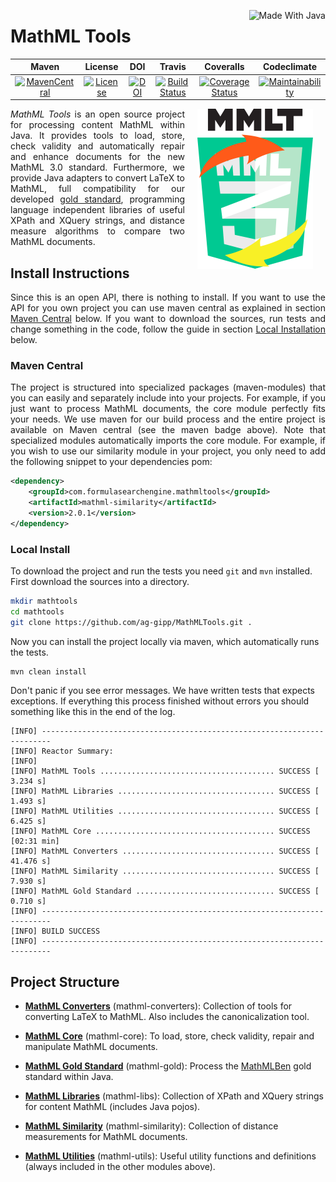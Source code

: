 <a href="https://go.java/index.html"><img align="right" src="https://forthebadge.com/images/badges/made-with-java.svg" alt="Made With Java" height="32"></a>

# MathML Tools

| Maven | License | DOI | Travis | Coveralls | Codeclimate |
| :---: | :---: | :---: | :---: | :---: | :---: |
| [![MavenCentral](https://maven-badges.herokuapp.com/maven-central/com.formulasearchengine.mathmltools/mathmltools/badge.svg)](https://maven-badges.herokuapp.com/maven-central/com.formulasearchengine.mathmltools/mathmltools/) | [![License](http://img.shields.io/:license-apache-blue.svg)](http://www.apache.org/licenses/LICENSE-2.0.html) | [![DOI](https://zenodo.org/badge/85396484.svg)](https://zenodo.org/badge/latestdoi/85396484) | [![Build Status](https://travis-ci.org/ag-gipp/MathMLTools.svg?branch=refactor)](https://travis-ci.org/ag-gipp/MathMLTools) | [![Coverage Status](https://coveralls.io/repos/github/ag-gipp/MathMLTools/badge.svg?branch=refactor)](https://coveralls.io/github/ag-gipp/MathMLTools?branch=refactor) | [![Maintainability](https://api.codeclimate.com/v1/badges/41afd4eab2afc1b28b4b/maintainability)](https://codeclimate.com/github/ag-gipp/MathMLTools/maintainability)|

<img hspace="20" align="right" src="/mml3.svg" alt="MMLTools Logo" height="256"/>

<p align="justify"><i>MathML Tools</i> is an open source project for processing content MathML within Java.
It provides tools to load, store, check validity and automatically repair and enhance 
documents for the new MathML 3.0 standard.
Furthermore, we provide Java adapters to convert LaTeX to MathML, full compatibility for our developed <a href="https://mathmlben.wmflabs.org">gold standard</a>,
programming language independent libraries of useful XPath and XQuery strings, and
distance measure algorithms to compare two MathML documents.</p>

## Install Instructions
<p align="justify">Since this is an open API, there is nothing to install.
If you want to use the API for you own project you can use maven central as explained in section <a href="#maven-central">Maven Central</a> below.
If you want to download the sources, run tests and change something in the code, follow the guide in section <a href="#local-install">Local Installation</a> below.</p>

### Maven Central
<p align="justify">The project is structured into specialized packages (maven-modules) that you can easily and separately include into your projects.
For example, if you just want to process MathML documents, the core module perfectly fits your needs.
We use maven for our build process and the entire project is available on Maven central (see the maven badge above). Note that 
specialized modules automatically imports the core module. For example, if you wish to use our similarity module in your project, 
you only need to add the following snippet to your dependencies pom:</p>

``` xml
<dependency>
    <groupId>com.formulasearchengine.mathmltools</groupId>
    <artifactId>mathml-similarity</artifactId>
    <version>2.0.1</version>
</dependency>
```

### Local Install
To download the project and run the tests you need `git` and `mvn` installed.
First download the sources into a directory.
``` bash
mkdir mathtools
cd mathtools
git clone https://github.com/ag-gipp/MathMLTools.git .
```
Now you can install the project locally via maven, which automatically runs the tests.
```bash
mvn clean install
```
Don't panic if you see error messages. We have written tests that expects exceptions.
If everything this process finished without errors you should something like this in the end of the log.
```
[INFO] ------------------------------------------------------------------------
[INFO] Reactor Summary:
[INFO] 
[INFO] MathML Tools ....................................... SUCCESS [  3.234 s]
[INFO] MathML Libraries ................................... SUCCESS [  1.493 s]
[INFO] MathML Utilities ................................... SUCCESS [  6.425 s]
[INFO] MathML Core ........................................ SUCCESS [02:31 min]
[INFO] MathML Converters .................................. SUCCESS [ 41.476 s]
[INFO] MathML Similarity .................................. SUCCESS [  7.930 s]
[INFO] MathML Gold Standard ............................... SUCCESS [  0.710 s]
[INFO] ------------------------------------------------------------------------
[INFO] BUILD SUCCESS
[INFO] ------------------------------------------------------------------------
```

## Project Structure

- __[MathML Converters](mathml-converters)__ (mathml-converters):
Collection of tools for converting LaTeX to MathML. Also includes the canonicalization tool.

- __[MathML Core](mathml-core)__ (mathml-core): 
To load, store, check validity, repair and manipulate MathML documents.

- __[MathML Gold Standard](mathml-gold)__ (mathml-gold): 
Process the [MathMLBen](https://mathmlben.wmflabs.org) gold standard within Java.

- __[MathML Libraries](mathml-libs)__ (mathml-libs): 
Collection of XPath and XQuery strings for content MathML (includes Java pojos).

- __[MathML Similarity](mathml-similarity)__ (mathml-similarity): 
Collection of distance measurements for MathML documents.

- __[MathML Utilities](mathml-utils)__ (mathml-utils): 
Useful utility functions and definitions (always included in the other modules above).

